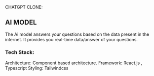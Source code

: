  CHATGPT CLONE:

 ## AI MODEL
 The Ai model answers your questions based on the data present in the internet. It provides you real-time data/answer of your questions.
 ### Tech Stack:
  Architecture: Component based architecture.
  Framework: React.js , Typescript
  Styling: Tailwindcss
  

